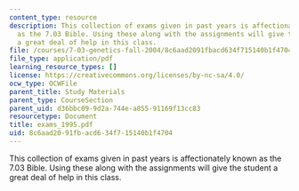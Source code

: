 ```yaml
---
content_type: resource
description: This collection of exams given in past years is affectionately known
  as the 7.03 Bible. Using these along with the assignments will give the student
  a great deal of help in this class.
file: /courses/7-03-genetics-fall-2004/8c6aad2091fbacd634f715140b1f4704_exams_1995.pdf
file_type: application/pdf
learning_resource_types: []
license: https://creativecommons.org/licenses/by-nc-sa/4.0/
ocw_type: OCWFile
parent_title: Study Materials
parent_type: CourseSection
parent_uid: d36bbc09-9d2a-744e-a855-91169f13cc83
resourcetype: Document
title: exams_1995.pdf
uid: 8c6aad20-91fb-acd6-34f7-15140b1f4704
---
```

This collection of exams given in past years is affectionately known as the 7.03 Bible. Using these along with the assignments will give the student a great deal of help in this class.